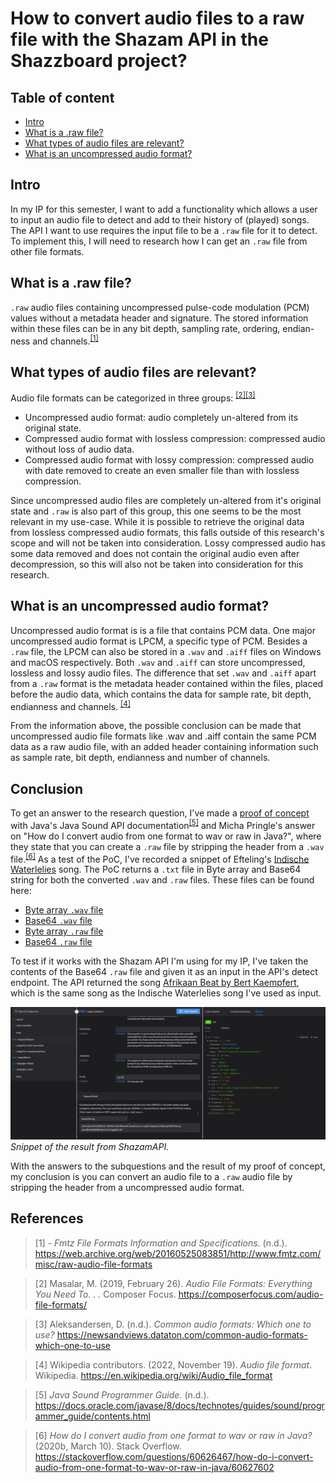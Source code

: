 # How to convert audio files to a raw file with the Shazam API in the Shazzboard project?

## Table of content
- [Intro](#intro)
- [What is a .raw file?](what-is-a-raw-file?)
- [What types of audio files are relevant?](what-types-of-audio-files-are-relevant?)
- [What is an uncompressed audio format?](what-is-an-uncompressed-audio-format?)
  

## Intro
In my IP for this semester, I want to add a functionality which allows a user to input an audio file to detect and add to their history of (played) songs. The API I want to use requires the input file to be a `.raw` file for it to detect. To implement this, I will need to research how I can get an `.raw` file from other file formats.

## What is a .raw file?
`.raw` audio files containing uncompressed pulse-code modulation (PCM) values without a metadata header and signature. The stored information within these files can be in any bit depth, sampling rate, ordering, endian-ness and channels.<sup>[[1]](#fmtz-raw-audio-file)</sup>

## What types of audio files are relevant?
Audio file formats can be categorized in three groups: <sup>[[2]](#composerfocus-audio-file-formats)</sup><sup>[[3]](#newsandviews-common-audio-formats)</sup>
- Uncompressed audio format: audio completely un-altered from its original state.
- Compressed audio format with lossless compression: compressed audio without loss of audio data.
- Compressed audio format with lossy compression: compressed audio with date removed to create an even smaller file than with lossless compression.

Since uncompressed audio files are completely un-altered from it's original state and `.raw` is also part of this group, this one seems to be the most relevant in my use-case. While it is possible to retrieve the original data from lossless compressed audio formats, this falls outside of this research's scope and will not be taken into consideration. Lossy compressed audio has some data removed and does not contain the original audio even after decompression, so this will also not be taken into consideration for this research.

## What is an uncompressed audio format?
Uncompressed audio format is is a file that contains PCM data. One major uncompressed audio format is LPCM, a specific type of PCM. Besides a `.raw` file, the LPCM can also be stored in a `.wav` and `.aiff` files on Windows and macOS respectively. Both `.wav` and `.aiff` can store uncompressed, lossless and lossy audio files. The difference that set `.wav` and `.aiff` apart from a `.raw` format is the metadata header contained within the files, placed before the audio data, which contains the data for sample rate, bit depth, endianness and channels. <sup>[[4]](#wikipedia-audio-file-format)</sup>

From the information above, the possible conclusion can be made that uncompressed audio file formats like .wav and .aiff contain the same PCM data as a raw audio file, with an added header containing information such as sample rate, bit depth, endianness and number of channels.

## Conclusion
To get an answer to the research question, I've made a [proof of concept](https://github.com/rmzhen/PoC_AudioConversion) with Java's Java Sound API documentation<sup>[[5]](#java-sound-api)</sup> and Micha Pringle's answer on "How do I convert audio from one format to wav or raw in Java?", where they state that you can create a `.raw` file by stripping the header from a `.wav` file.<sup>[[6]](so-convert-wav-to-raw)</sup> As a test of the PoC, I've recorded a snippet of Efteling's [Indische Waterlelies](https://www.youtube.com/watch?v=RzWPvgccYQ8) song. The PoC returns a `.txt` file in Byte array and Base64 string for both the converted `.wav` and `.raw` files. These files can be found here:
- [Byte array `.wav` file](https://github.com/rmzhen/S3-Portfolio/blob/main/files/Efteling.wav-WAV-BA.md)
- [Base64 `.wav` file](https://github.com/rmzhen/S3-Portfolio/blob/main/files/Efteling.wav-WAV-B64.md)
- [Byte array `.raw` file](https://github.com/rmzhen/S3-Portfolio/blob/main/files/Efteling.wav-RAW-BA.md)
- [Base64 `.raw` file](https://github.com/rmzhen/S3-Portfolio/blob/main/files/Efteling.wav-RAW-B64.md)

To test if it works with the Shazam API I'm using for my IP, I've taken the contents of the Base64 `.raw` file and given it as an input in the API's detect endpoint. The API returned the song [Afrikaan Beat by Bert Kaempfert](https://www.youtube.com/watch?v=vGmR2dJSDvo), which is the same song as the Indische Waterlelies song I've used as input. 

![ShazamAPI-result](https://github.com/rmzhen/S3-Portfolio/blob/main/images/audio-conversion-poc-result.png)
*Snippet of the result from ShazamAPI.*

With the answers to the subquestions and the result of my proof of concept, my conclusion is you can convert an audio file to a `.raw` audio file by stripping the header from a uncompressed audio format.

## References
>[1] <a name="fmtz-raw-audio-file"></a> _- Fmtz File Formats Information and Specifications_. (n.d.). https://web.archive.org/web/20160525083851/http://www.fmtz.com/misc/raw-audio-file-formats

>[2] <a name="composerfocus-audio-file-formats"></a> Masalar, M. (2019, February 26). _Audio File Formats: Everything You Need To. . ._ Composer Focus. https://composerfocus.com/audio-file-formats/

>[3] <a name="newsandviews-common-audio-formats"></a> Aleksandersen, D. (n.d.). _Common audio formats: Which one to use?_ https://newsandviews.dataton.com/common-audio-formats-which-one-to-use

>[4] <a name="wikipedia-audio-file-format"></a> Wikipedia contributors. (2022, November 19). _Audio file format_. Wikipedia. https://en.wikipedia.org/wiki/Audio_file_format

>[5] <a name="java-sound-api"></a> _Java Sound Programmer Guide_. (n.d.). https://docs.oracle.com/javase/8/docs/technotes/guides/sound/programmer_guide/contents.html

>[6] <a name="so-convert-wav-to-raw"></a> _How do I convert audio from one format to wav or raw in Java?_ (2020b, March 10). Stack Overflow. https://stackoverflow.com/questions/60626467/how-do-i-convert-audio-from-one-format-to-wav-or-raw-in-java/60627602
